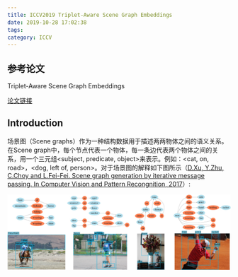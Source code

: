 ```yaml
---
title: ICCV2019 Triplet-Aware Scene Graph Embeddings
date: 2019-10-28 17:02:38
tags:
category: ICCV
---
```


<!--https://github.com/danfeiX/scene-graph-TF-release-->

## 参考论文

Triplet-Aware Scene Graph Embeddings

[论文链接](https://arxiv.org/pdf/1909.09256.pdf)

## Introduction

场景图（Scene graphs）作为一种结构数据用于描述两两物体之间的语义关系。在Scene graph中，每个节点代表一个物体，每一条边代表两个物体之间的关系，用一个三元组<subject, predicate, object>来表示。例如：<cat, on, road>，<dog, left of, person>。对于场景图的解释如下图所示（[D.Xu, Y.Zhu, C.Choy and L.Fei-Fei. Scene graph generation by iterative message passing. In Computer Vision and Pattern Recongnition, 2017](https://arxiv.org/pdf/1701.02426.pdf)）:

<!--more-->

![Scene Graph](/img/SceneGraph.jpg)

